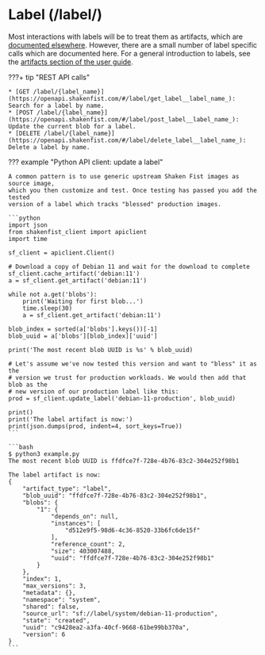 # Label (/label/)

Most interactions with labels will be to treat them as artifacts, which are
[documented elsewhere](/developer_guide/api_reference/artifacts/). However, there
are a small number of label specific calls which are documented here. For a general
introduction to labels, see the [artifacts section of the user guide](/user_guide/artifacts/).

???+ tip "REST API calls"

    * [GET /label/{label_name}](https://openapi.shakenfist.com/#/label/get_label__label_name_): Search for a label by name.
    * [POST /label/{label_name}](https://openapi.shakenfist.com/#/label/post_label__label_name_): Update the current blob for a label.
    * [DELETE /label/{label_name}](https://openapi.shakenfist.com/#/label/delete_label__label_name_): Delete a label by name.

??? example "Python API client: update a label"

    A common pattern is to use generic upstream Shaken Fist images as source image,
    which you then customize and test. Once testing has passed you add the tested
    version of a label which tracks "blessed" production images.

    ```python
    import json
    from shakenfist_client import apiclient
    import time

    sf_client = apiclient.Client()

    # Download a copy of Debian 11 and wait for the download to complete
    sf_client.cache_artifact('debian:11')
    a = sf_client.get_artifact('debian:11')

    while not a.get('blobs'):
        print('Waiting for first blob...')
        time.sleep(30)
        a = sf_client.get_artifact('debian:11')

    blob_index = sorted(a['blobs'].keys())[-1]
    blob_uuid = a['blobs'][blob_index]['uuid']

    print('The most recent blob UUID is %s' % blob_uuid)

    # Let's assume we've now tested this version and want to "bless" it as the
    # version we trust for production workloads. We would then add that blob as the
    # new version of our production label like this:
    prod = sf_client.update_label('debian-11-production', blob_uuid)

    print()
    print('The label artifact is now:')
    print(json.dumps(prod, indent=4, sort_keys=True))
    ```

    ```bash
    $ python3 example.py
    The most recent blob UUID is ffdfce7f-728e-4b76-83c2-304e252f98b1

    The label artifact is now:
    {
        "artifact_type": "label",
        "blob_uuid": "ffdfce7f-728e-4b76-83c2-304e252f98b1",
        "blobs": {
            "1": {
                "depends_on": null,
                "instances": [
                    "d512e9f5-98d6-4c36-8520-33b6fc6de15f"
                ],
                "reference_count": 2,
                "size": 403007488,
                "uuid": "ffdfce7f-728e-4b76-83c2-304e252f98b1"
            }
        },
        "index": 1,
        "max_versions": 3,
        "metadata": {},
        "namespace": "system",
        "shared": false,
        "source_url": "sf://label/system/debian-11-production",
        "state": "created",
        "uuid": "c9428ea2-a3fa-40cf-9668-61be99bb370a",
        "version": 6
    }
    ```
